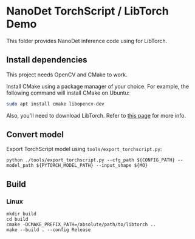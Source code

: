 # NanoDet TorchScript / LibTorch Demo

This folder provides NanoDet inference code using for LibTorch.  

## Install dependencies

This project needs OpenCV and CMake to work.

Install CMake using a package manager of your choice. For example, the following command will install CMake on Ubuntu:

```bash
sudo apt install cmake libopencv-dev
```

Also, you'll need to download LibTorch. Refer to [this page](https://pytorch.org/cppdocs/installing.html) for more info.

## Convert model

Export TorchScript model using `tools/export_torchscript.py`:

```shell
python ./tools/export_torchscript.py --cfg_path ${CONFIG_PATH} --model_path ${PYTORCH_MODEL_PATH} --input_shape ${MO}
```
## Build

### Linux
```shell
mkdir build
cd build
cmake -DCMAKE_PREFIX_PATH=/absolute/path/to/libtorch ..
make --build . --config Release
```
